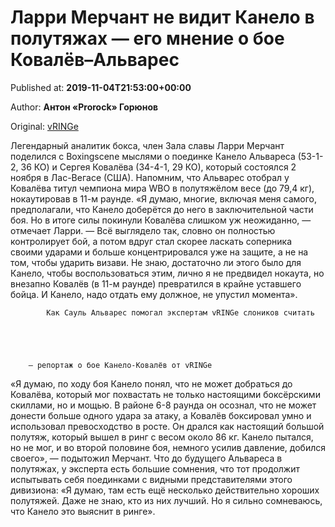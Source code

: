 
# Ларри Мерчант не видит Канело в полутяжах — его мнение о бое Ковалёв–Альварес

Published at: **2019-11-04T21:53:00+00:00**

Author: **Антон «Prorock» Горюнов**

Original: [vRINGe](https://vringe.com/news/129227-larri-merchant-ne-vidit-kanelo-v-polutyazhakh-ego-mnenie-o-boe-kovalyev-alvares.htm)

Легендарный аналитик бокса, член Зала славы Ларри Мерчант поделился с Boxingscene мыслями о поединке Канело Альвареса (53-1-2, 36 КО) и Сергея Ковалёва (34-4-1, 29 КО), который состоялся 2 ноября в Лас-Вегасе (США). Напомним, что Альварес отобрал у Ковалёва титул чемпиона мира WBO в полутяжёлом весе (до 79,4 кг), нокаутировав в 11-м раунде.
«Я думаю, многие, включая меня самого, предполагали, что Канело доберётся до него в заключительной части боя. Но в итоге силы покинули Ковалёва слишком уж неожиданно, — отмечает Ларри. — Всё выглядело так, словно он полностью контролирует бой, а потом вдруг стал скорее ласкать соперника своими ударами и больше концентрировался уже на защите, а не на том, чтобы ударить визави. Не знаю, достаточно ли этого было для Канело, чтобы воспользоваться этим, лично я не предвидел нокаута, но внезапно Ковалёв (в 11-м раунде) превратился в крайне уставшего бойца. И Канело, надо отдать ему должное, не упустил момента».

        
          
            Как Сауль Альварес помогал экспертам vRINGe слоников считать
          
        
        
           
        
        — репортаж о бое Канело-Ковалёв от vRINGe
      
«Я думаю, по ходу боя Канело понял, что не может добраться до Ковалёва, который мог похвастать не только настоящими боксёрскими скиллами, но и мощью. В районе 6-8 раунда он осознал, что не может донести больше одного удара за атаку, а Ковалёв боксировал умно и использовал превосходство в росте. Он дрался как настоящий большой полутяж, который вышел в ринг с весом около 86 кг. Канело пытался, но не мог, и во второй половине боя, немного усилив давление, добился своего», — подытожил Мерчант.
Что до будущего Альвареса в полутяжах, у эксперта есть большие сомнения, что тот продолжит испытывать себя поединками с видными представителями этого дивизиона: «Я думаю, там есть ещё несколько действительно хороших полутяжей. Даже не знаю, кто из них лучший. Но я сильно сомневаюсь, что Канело это выяснит в ринге».
